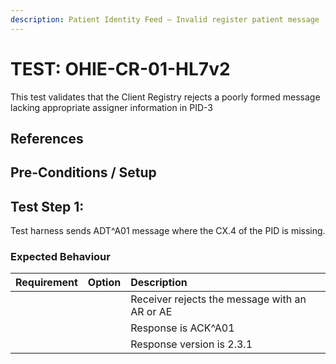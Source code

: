 ```yaml
---
description: Patient Identity Feed – Invalid register patient message
---
```


# TEST: OHIE-CR-01-HL7v2

This test validates that the Client Registry rejects a poorly formed message lacking appropriate assigner information in PID-3

## References

## Pre-Conditions / Setup



## Test Step 1:

Test harness sends ADT^A01 message where the CX.4 of the PID is missing.

### Expected Behaviour

| Requirement | Option | Description |
| :--- | :--- | :--- |
|  |  | Receiver rejects the message with an AR or AE |
|  |  | Response is ACK^A01 |
|  |  | Response version is 2.3.1 |

## 



